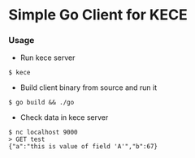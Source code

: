 # Simple Go Client for KECE

### Usage
- Run kece server
```shell
$ kece
```

- Build client binary from source and run it
```shell
$ go build && ./go
```

- Check data in kece server
```shell
$ nc localhost 9000
> GET test
{"a":"this is value of field 'A'","b":67}
```